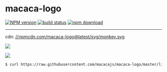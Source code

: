 # macaca-logo

[![NPM version][npm-image]][npm-url]
[![build status][travis-image]][travis-url]
[![npm download][download-image]][download-url]

[npm-image]: https://img.shields.io/npm/v/macaca-logo.svg
[npm-url]: https://npmjs.org/package/macaca-logo
[travis-image]: https://img.shields.io/travis/macacajs/macaca-logo.svg
[travis-url]: https://travis-ci.org/macacajs/macaca-logo
[download-image]: https://img.shields.io/npm/dm/macaca-logo.svg
[download-url]: https://npmjs.org/package/macaca-logo

---

cdn: [//npmcdn.com/macaca-logo@latest/svg/monkey.svg](//npmcdn.com/macaca-logo@latest/svg/monkey.svg)

![](https://macacajs.github.io/macaca-logo/svg/monkey.svg)

![](https://macacajs.github.io/macaca-logo/svg/monkey-colorful.svg)

```bash
$ curl https://raw.githubusercontent.com/macacajs/macaca-logo/master/lib/ascii.js 
```
